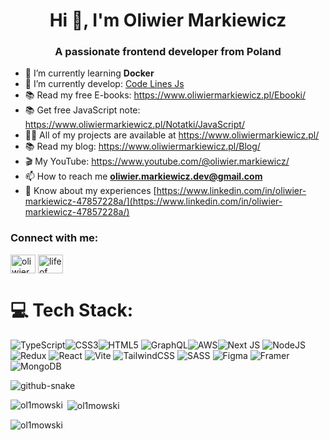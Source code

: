 <h1 align="center">Hi 👋, I'm Oliwier Markiewicz</h1>
<h3 align="center">A passionate frontend developer from Poland</h3>

- 🌱 I’m currently learning **Docker**
- 🌱 I’m currently develop: [Code Lines Js](https://github.com/ol1mowski/CodeLinesJS)
- 📚 Read my free E-books: https://www.oliwiermarkiewicz.pl/Ebooki/
- 📚 Get free JavaScript note: https://www.oliwiermarkiewicz.pl/Notatki/JavaScript/
- 👨‍💻 All of my projects are available at https://www.oliwiermarkiewicz.pl/
- 📚 Read my blog: https://www.oliwiermarkiewicz.pl/Blog/
- 🎬 My YouTube: https://www.youtube.com/@oliwier.markiewicz/
- 📫 How to reach me **oliwier.markiewicz.dev@gmail.com**
- 📄 Know about my experiences [https://www.linkedin.com/in/oliwier-markiewicz-47857228a/](https://www.linkedin.com/in/oliwier-markiewicz-47857228a/)

<h3 align="left">Connect with me:</h3>
<p align="left">
<a href="https://www.linkedin.com/in/oliwier-markiewicz-47857228a/" target="blank"><img align="center" src="https://raw.githubusercontent.com/rahuldkjain/github-profile-readme-generator/master/src/images/icons/Social/linked-in-alt.svg" alt="oliwier markiewicz" height="30" width="40" /></a>
<a href="https://www.youtube.com/channel/UCTNFKRALTZoSQS6mDOuDs2Q" target="blank"><img align="center" src="https://raw.githubusercontent.com/rahuldkjain/github-profile-readme-generator/master/src/images/icons/Social/youtube.svg" alt="life of code" height="30" width="40" /></a>

# 💻 Tech Stack:
![TypeScript](https://img.shields.io/badge/typescript-%23007ACC.svg?style=for-the-badge&logo=typescript&logoColor=white)![CSS3](https://img.shields.io/badge/css3-%231572B6.svg?style=for-the-badge&logo=css3&logoColor=white)![HTML5](https://img.shields.io/badge/html5-%23E34F26.svg?style=for-the-badge&logo=html5&logoColor=white) ![GraphQL](https://img.shields.io/badge/-GraphQL-E10098?style=for-the-badge&logo=graphql&logoColor=white)![AWS](https://img.shields.io/badge/AWS-%23FF9900.svg?style=for-the-badge&logo=amazon-aws&logoColor=white)![Next JS](https://img.shields.io/badge/Next-black?style=for-the-badge&logo=next.js&logoColor=white) ![NodeJS](https://img.shields.io/badge/node.js-6DA55F?style=for-the-badge&logo=node.js&logoColor=white) ![Redux](https://img.shields.io/badge/redux-%23593d88.svg?style=for-the-badge&logo=redux&logoColor=white) ![React](https://img.shields.io/badge/react-%2320232a.svg?style=for-the-badge&logo=react&logoColor=%2361DAFB) ![Vite](https://img.shields.io/badge/vite-%23646CFF.svg?style=for-the-badge&logo=vite&logoColor=white) ![TailwindCSS](https://img.shields.io/badge/tailwindcss-%2338B2AC.svg?style=for-the-badge&logo=tailwind-css&logoColor=white) ![SASS](https://img.shields.io/badge/SASS-hotpink.svg?style=for-the-badge&logo=SASS&logoColor=white) ![Figma](https://img.shields.io/badge/figma-%23F24E1E.svg?style=for-the-badge&logo=figma&logoColor=white) ![Framer](https://img.shields.io/badge/Framer-black?style=for-the-badge&logo=framer&logoColor=blue)![MongoDB](https://img.shields.io/badge/MongoDB-%234ea94b.svg?style=for-the-badge&logo=mongodb&logoColor=white)

<picture>
  <source media="(prefers-color-scheme: dark)" srcset="https://raw.githubusercontent.com/tobiasmeyhoefer/tobiasmeyhoefer/output/github-snake-dark.svg" />
  <source media="(prefers-color-scheme: light)" srcset="https://raw.githubusercontent.com/tobiasmeyhoefer/tobiasmeyhoefer/output/github-snake.svg" />
  <img alt="github-snake" src="https://raw.githubusercontent.com/tobiasmeyhoefer/tobiasmeyhoefer/output/github-snake.svg" />
</picture>

</p>
<p><img align="left" src="https://github-readme-stats.vercel.app/api/top-langs?username=ol1mowski&show_icons=true&locale=en&layout=compact" alt="ol1mowski" /></p>
<p>&nbsp;<img align="center" src="https://github-readme-stats.vercel.app/api?username=ol1mowski&show_icons=true&locale=en" alt="ol1mowski" /></p>
<p><img align="center" src="https://github-readme-streak-stats.herokuapp.com/?user=ol1mowski&" alt="ol1mowski" /></p>

